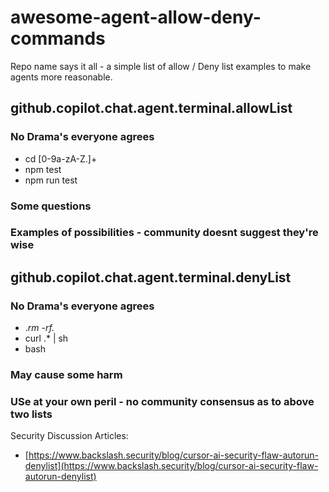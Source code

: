 # awesome-agent-allow-deny-commands
Repo name says it all - a simple list of allow / Deny list examples to make agents more reasonable.


##  github.copilot.chat.agent.terminal.allowList

### No Drama's everyone agrees
- cd [0-9a-zA-Z.]+
- npm test
- npm run test
### Some questions

### Examples of possibilities - community doesnt suggest they're wise


##   github.copilot.chat.agent.terminal.denyList

### No Drama's everyone agrees
- .*rm -rf.*
- curl .* | sh
- bash

### May cause some harm

### USe at your own peril - no community consensus as to above two lists



Security Discussion Articles:
- [https://www.backslash.security/blog/cursor-ai-security-flaw-autorun-denylist](https://www.backslash.security/blog/cursor-ai-security-flaw-autorun-denylist)
